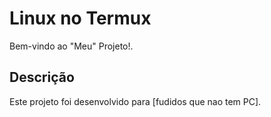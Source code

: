 # Linux no Termux

Bem-vindo ao "Meu" Projeto!.

## Descrição

Este projeto foi desenvolvido para [fudidos que nao tem PC].                
